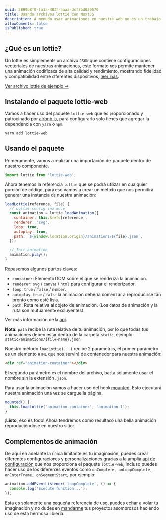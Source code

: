 ```yaml
---
uuid: 5899b8f0-fa1a-403f-aaaa-dcf7bd030570
title: Usando archivos lottie con NuxtJS
description: A menudo usar animaciones en nuestra web no es un trabajo fácil, por lo que en este blog vamos a aprender a usar animaciones lottie dentro de nuestro proyecto con nuxtJS fácilmente.
allowComents: false
isPublished: true
---
```


## ¿Qué es un lottie?

Un lottie es simplemente un archivo `JSON` que contiene configuraciones vectoriales de nuestras animaciones, este formato nos permite mantener una animación codificada de alta calidad y rendimiento, mostrando fidelidad y compatibilidad entre diferentes dispositivos, [leer más](https://lottiefiles.com/what-is-lottie).

[Ver archivo lottie de ejemplo ->](https://assets5.lottiefiles.com/packages/lf20_rbtawnwz.json)

## Instalando el paquete lottie-web

Vamos a hacer uso del paquete `lottie-web` que es proporcionado y patrocinado por [airbnb.io](https://airbnb.io), para configurarlo solo tienes que agregar la dependencia con `yarn` o `npm`.

```shell
yarn add lottie-web
```

[comment]: <> (Ver más link de la libreria.)

[comment]: <> (Una vez se haya finalizado la instalación no es necesario agregarlo como complemento en `nuxt.config.js`.)

## Usando el paquete

Primeramente, vamos a realizar una importación del paquete dentro de nuestro componente.

```js
import lottie from 'lottie-web';
```

Ahora tenemos la referencia `lottie` que se podrá utilizar en cualquier porción de código, para eso vamos a crear un método que nos permitirá generar una instancia de nuestra animación:

```js
loadLottie(reference, file) {
  // Lottie config instance
  const animation = lottie.loadAnimation({
    container: this.$refs[reference],
    renderer: 'svg',
    loop: true,
    autoplay: true,
    path: `${window.location.origin}/animations/${file}.json`,
  });

  // Init animation
  animation.play();
}
```

Repasemos algunos puntos claves:

- `container`: Elemento DOM sobre el que se renderiza la animación.
- `renderer`: `svg` / `canvas` / `html` para configurar el renderizador.
- `loop`: `true` / `false` / `number`.
- `autoplay`: `true` / `false` la animación debería comenzar a reproducirse tan pronto como esté lista.
- `path`: Ruta relativa al objeto de animación. (Los datos de animación y la ruta son mutuamente excluyentes).

Ver más información de la [api](http://airbnb.io/lottie/#/web).

<Alert type="warning">
  <strong>Nota:</strong> <code>path</code> recibe la ruta relativa de tu animación, por lo que todas tus animaciones deben estar dentro de la carpeta <code>static</code>, ejemplo: <code>static/animations/{file-name}.json</code>
</Alert>

Nuestro método `loadLottie(...)` recibe 2 parámetros, el primer parámetro es un elemento `HTML` que nos servirá de contenedor para nuestra animación:

```html
<div ref="animation-container"></div>
```

El segundo parámetro es el nombre del archivo, basta solamente usar el nombre sin la extensión `.json`.

Para usar la animación vamos a hacer uso del hook [mounted](https://vuejs.org/api/options-lifecycle.html#mounted), Esto ejecutará nuestra animación una vez se cargue la página.

```js
mounted() {
  this.loadLottie('animation-container', 'animation-1');
}
```

¡**Listo**, eso es todo! Ahora tendremos como resultado una bella animación reproduciéndose en nuestro sitio:

<Lottie src="78790-hello"></Lottie>

## Complementos de animación

De aquí en adelante la única limitante es tu imaginación, puedes crear diferentes configuraciones y personalizaciones gracias a la amplia [api de configuración](https://airbnb.io/lottie/#/web) que nos proporciona el paquete `lottie-web`, incluso puedes hacer uso de los diferentes eventos como `onComplete, onLoopComplete, onEnterFrame, onSegmentStart`, por ejemplo:

```js
animation.addEventListener('loopComplete', () => {
  console.log('Execute function...');
});
```

Esta es solamente una pequeña referencia de uso, puedes echar a volar tu imaginación y no dudes en [mandarme](mailto:hello@josueayala.me) tus proyectos asombrosos haciendo uso de esta hermosa librería.

